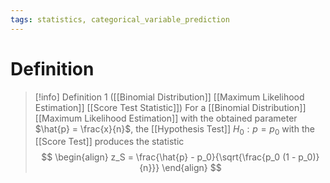 ```yaml
---
tags: statistics, categorical_variable_prediction
---
```


# Definition

> [!info] Definition 1 ([[Binomial Distribution]] [[Maximum Likelihood Estimation]] [[Score Test Statistic]])
> For a [[Binomial Distribution]] [[Maximum Likelihood Estimation]] with the obtained parameter $\hat{p} = \frac{x}{n}$, the [[Hypothesis Test]] $H_0: p = p_0$ with the [[Score Test]] produces the statistic
> $$
> \begin{align}
> z_S = \frac{\hat{p} - p_0}{\sqrt{\frac{p_0 (1 - p_0)}{n}}}
> \end{align}
> $$